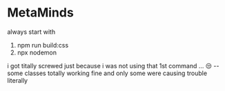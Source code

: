 # MetaMinds

always start with 
1. npm run build:css
2. npx nodemon 

i got titally screwed just because i was not using that 1st command ... 😒 -- some classes totally working fine and only some were causing trouble 
literally 